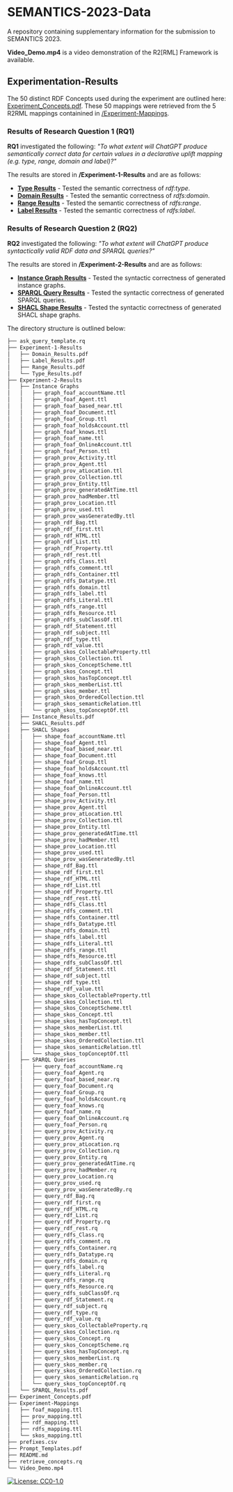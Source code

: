 # SEMANTICS-2023-Data
A  repository containing supplementary information for the submission to SEMANTICS 2023. 

**Video_Demo.mp4** is a video demonstration of the R2[RML] Framework is available. 

## Experimentation-Results
The 50 distinct RDF Concepts used during the experiment are outlined here: [Experiment_Concepts.pdf](Experiment_Concepts.pdf). These 50 mappings were retrieved from the 5 R2RML mappings containined in [/Experiment-Mappings](./Experiment-Mappings). 
### Results of Research Question 1 (RQ1) 
**RQ1** investigated the following:  *"To what extent will ChatGPT produce semantically correct data for certain values in a declarative uplift mapping (e.g. type, range, domain and label)?"* 

The results are stored in **/Experiment-1-Results** and are as follows: 

- **[Type Results](./Experiment-1-Results/Type_Results.pdf)** - Tested the semantic correctness of *rdf:type*. 
- **[Domain Results](./Experiment-1-Results/Domain_Results.pdf)** - Tested the semantic correctness of *rdfs:domain*. 
- **[Range Results](./Experiment-1-Results/Range_Results.pdf)** - Tested the semantic correctness of *rdfs:range*. 
- **[Label Results](./Experiment-1-Results/Label_Results.pdf)** - Tested the semantic correctness of *rdfs:label*. 

### Results of Research Question 2 (RQ2)
**RQ2** investigated the following:  *"To what extent will ChatGPT produce syntactically valid RDF data and SPARQL queries?"* 

The results are stored in **/Experiment-2-Results** and are as follows: 
- **[Instance Graph Results](./Experiment-2-Results/Instance_Results.pdf)** - Tested the syntactic correctness of generated instance graphs. 
- **[SPARQL Query Results](./Experiment-2-Results/SPARQL_Results.pdf)** - Tested the syntactic correctness of generated SPARQL queries. 
- **[SHACL Shape Results](./Experiment-2-Results/SHACL_Results.pdf)** - Tested the syntactic correctness of generated SHACL shape graphs. 


The directory structure is outlined below: 

```bash
├── ask_query_template.rq
├── Experiment-1-Results
│   ├── Domain_Results.pdf
│   ├── Label_Results.pdf
│   ├── Range_Results.pdf
│   └── Type_Results.pdf
├── Experiment-2-Results
│   ├── Instance Graphs
│   │   ├── graph_foaf_accountName.ttl
│   │   ├── graph_foaf_Agent.ttl
│   │   ├── graph_foaf_based_near.ttl
│   │   ├── graph_foaf_Document.ttl
│   │   ├── graph_foaf_Group.ttl
│   │   ├── graph_foaf_holdsAccount.ttl
│   │   ├── graph_foaf_knows.ttl
│   │   ├── graph_foaf_name.ttl
│   │   ├── graph_foaf_OnlineAccount.ttl
│   │   ├── graph_foaf_Person.ttl
│   │   ├── graph_prov_Activity.ttl
│   │   ├── graph_prov_Agent.ttl
│   │   ├── graph_prov_atLocation.ttl
│   │   ├── graph_prov_Collection.ttl
│   │   ├── graph_prov_Entity.ttl
│   │   ├── graph_prov_generatedAtTime.ttl
│   │   ├── graph_prov_hadMember.ttl
│   │   ├── graph_prov_Location.ttl
│   │   ├── graph_prov_used.ttl
│   │   ├── graph_prov_wasGeneratedBy.ttl
│   │   ├── graph_rdf_Bag.ttl
│   │   ├── graph_rdf_first.ttl
│   │   ├── graph_rdf_HTML.ttl
│   │   ├── graph_rdf_List.ttl
│   │   ├── graph_rdf_Property.ttl
│   │   ├── graph_rdf_rest.ttl
│   │   ├── graph_rdfs_Class.ttl
│   │   ├── graph_rdfs_comment.ttl
│   │   ├── graph_rdfs_Container.ttl
│   │   ├── graph_rdfs_Datatype.ttl
│   │   ├── graph_rdfs_domain.ttl
│   │   ├── graph_rdfs_label.ttl
│   │   ├── graph_rdfs_Literal.ttl
│   │   ├── graph_rdfs_range.ttl
│   │   ├── graph_rdfs_Resource.ttl
│   │   ├── graph_rdfs_subClassOf.ttl
│   │   ├── graph_rdf_Statement.ttl
│   │   ├── graph_rdf_subject.ttl
│   │   ├── graph_rdf_type.ttl
│   │   ├── graph_rdf_value.ttl
│   │   ├── graph_skos_CollectableProperty.ttl
│   │   ├── graph_skos_Collection.ttl
│   │   ├── graph_skos_ConceptScheme.ttl
│   │   ├── graph_skos_Concept.ttl
│   │   ├── graph_skos_hasTopConcept.ttl
│   │   ├── graph_skos_memberList.ttl
│   │   ├── graph_skos_member.ttl
│   │   ├── graph_skos_OrderedCollection.ttl
│   │   ├── graph_skos_semanticRelation.ttl
│   │   └── graph_skos_topConceptOf.ttl
│   ├── Instance_Results.pdf
│   ├── SHACL_Results.pdf
│   ├── SHACL Shapes
│   │   ├── shape_foaf_accountName.ttl
│   │   ├── shape_foaf_Agent.ttl
│   │   ├── shape_foaf_based_near.ttl
│   │   ├── shape_foaf_Document.ttl
│   │   ├── shape_foaf_Group.ttl
│   │   ├── shape_foaf_holdsAccount.ttl
│   │   ├── shape_foaf_knows.ttl
│   │   ├── shape_foaf_name.ttl
│   │   ├── shape_foaf_OnlineAccount.ttl
│   │   ├── shape_foaf_Person.ttl
│   │   ├── shape_prov_Activity.ttl
│   │   ├── shape_prov_Agent.ttl
│   │   ├── shape_prov_atLocation.ttl
│   │   ├── shape_prov_Collection.ttl
│   │   ├── shape_prov_Entity.ttl
│   │   ├── shape_prov_generatedAtTime.ttl
│   │   ├── shape_prov_hadMember.ttl
│   │   ├── shape_prov_Location.ttl
│   │   ├── shape_prov_used.ttl
│   │   ├── shape_prov_wasGeneratedBy.ttl
│   │   ├── shape_rdf_Bag.ttl
│   │   ├── shape_rdf_first.ttl
│   │   ├── shape_rdf_HTML.ttl
│   │   ├── shape_rdf_List.ttl
│   │   ├── shape_rdf_Property.ttl
│   │   ├── shape_rdf_rest.ttl
│   │   ├── shape_rdfs_Class.ttl
│   │   ├── shape_rdfs_comment.ttl
│   │   ├── shape_rdfs_Container.ttl
│   │   ├── shape_rdfs_Datatype.ttl
│   │   ├── shape_rdfs_domain.ttl
│   │   ├── shape_rdfs_label.ttl
│   │   ├── shape_rdfs_Literal.ttl
│   │   ├── shape_rdfs_range.ttl
│   │   ├── shape_rdfs_Resource.ttl
│   │   ├── shape_rdfs_subClassOf.ttl
│   │   ├── shape_rdf_Statement.ttl
│   │   ├── shape_rdf_subject.ttl
│   │   ├── shape_rdf_type.ttl
│   │   ├── shape_rdf_value.ttl
│   │   ├── shape_skos_CollectableProperty.ttl
│   │   ├── shape_skos_Collection.ttl
│   │   ├── shape_skos_ConceptScheme.ttl
│   │   ├── shape_skos_Concept.ttl
│   │   ├── shape_skos_hasTopConcept.ttl
│   │   ├── shape_skos_memberList.ttl
│   │   ├── shape_skos_member.ttl
│   │   ├── shape_skos_OrderedCollection.ttl
│   │   ├── shape_skos_semanticRelation.ttl
│   │   └── shape_skos_topConceptOf.ttl
│   ├── SPARQL Queries
│   │   ├── query_foaf_accountName.rq
│   │   ├── query_foaf_Agent.rq
│   │   ├── query_foaf_based_near.rq
│   │   ├── query_foaf_Document.rq
│   │   ├── query_foaf_Group.rq
│   │   ├── query_foaf_holdsAccount.rq
│   │   ├── query_foaf_knows.rq
│   │   ├── query_foaf_name.rq
│   │   ├── query_foaf_OnlineAccount.rq
│   │   ├── query_foaf_Person.rq
│   │   ├── query_prov_Activity.rq
│   │   ├── query_prov_Agent.rq
│   │   ├── query_prov_atLocation.rq
│   │   ├── query_prov_Collection.rq
│   │   ├── query_prov_Entity.rq
│   │   ├── query_prov_generatedAtTime.rq
│   │   ├── query_prov_hadMember.rq
│   │   ├── query_prov_Location.rq
│   │   ├── query_prov_used.rq
│   │   ├── query_prov_wasGeneratedBy.rq
│   │   ├── query_rdf_Bag.rq
│   │   ├── query_rdf_first.rq
│   │   ├── query_rdf_HTML.rq
│   │   ├── query_rdf_List.rq
│   │   ├── query_rdf_Property.rq
│   │   ├── query_rdf_rest.rq
│   │   ├── query_rdfs_Class.rq
│   │   ├── query_rdfs_comment.rq
│   │   ├── query_rdfs_Container.rq
│   │   ├── query_rdfs_Datatype.rq
│   │   ├── query_rdfs_domain.rq
│   │   ├── query_rdfs_label.rq
│   │   ├── query_rdfs_Literal.rq
│   │   ├── query_rdfs_range.rq
│   │   ├── query_rdfs_Resource.rq
│   │   ├── query_rdfs_subClassOf.rq
│   │   ├── query_rdf_Statement.rq
│   │   ├── query_rdf_subject.rq
│   │   ├── query_rdf_type.rq
│   │   ├── query_rdf_value.rq
│   │   ├── query_skos_CollectableProperty.rq
│   │   ├── query_skos_Collection.rq
│   │   ├── query_skos_Concept.rq
│   │   ├── query_skos_ConceptScheme.rq
│   │   ├── query_skos_hasTopConcept.rq
│   │   ├── query_skos_memberList.rq
│   │   ├── query_skos_member.rq
│   │   ├── query_skos_OrderedCollection.rq
│   │   ├── query_skos_semanticRelation.rq
│   │   └── query_skos_topConceptOf.rq
│   └── SPARQL_Results.pdf
├── Experiment_Concepts.pdf
├── Experiment-Mappings
│   ├── foaf_mapping.ttl
│   ├── prov_mapping.ttl
│   ├── rdf_mapping.ttl
│   ├── rdfs_mapping.ttl
│   └── skos_mapping.ttl
├── prefixes.csv
├── Prompt_Templates.pdf
├── README.md
├── retrieve_concepts.rq
└── Video_Demo.mp4
```

[![License: CC0-1.0](https://img.shields.io/badge/License-CC0_1.0-lightgrey.svg)](http://creativecommons.org/publicdomain/zero/1.0/)
